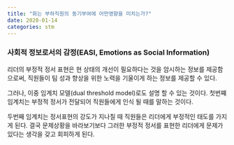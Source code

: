 ```yaml
---
title: "화는 부하직원의 동기부여에 어떤영향을 미치는가?"
date: 2020-01-14
categories: stm
---
```


### 사회적 정보로서의 감정(EASI, Emotions as Social Information)

리더의 부정적 정서 표현은 현 상태의 개선이 필요하다는 것을 암시하는 정보를 제공함으로써, 직원들이 팀 성과 향상을 위한 노력을 기울이게 하는 정보를 제공할 수 있다.

그러나,
이중 임계치 모델(dual threshold model)로도 설명 할 수 있는 것이다.
첫번쨰 임계치는 부정적 정서가 전달되어 직원들에게 인식 될 때를 말하는 것이다.

두번째 임계치는 정서표현의 강도가 지나칠 때 직원들은 리더에게 부정적인 태도를 가지게 된다. 결국 문제상황을 바라보기보다 그러한 부정적 정서를 표현한 리더에게 문제가 있다는 생각을 갖고 회피하게 된다.
